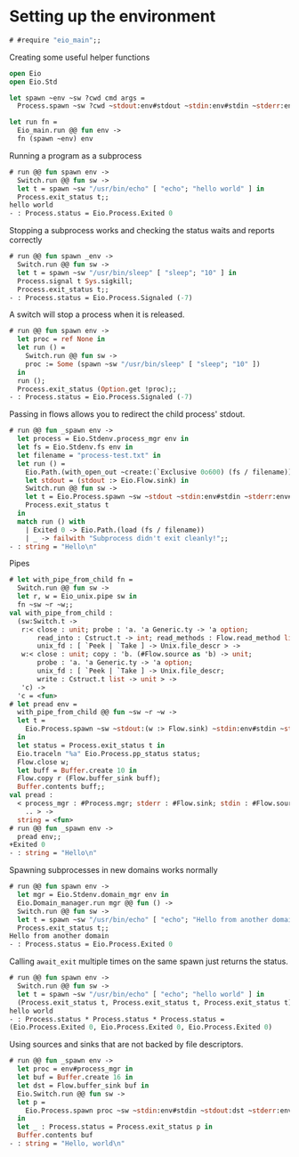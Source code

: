 # Setting up the environment

```ocaml
# #require "eio_main";;
```

Creating some useful helper functions

```ocaml
open Eio
open Eio.Std

let spawn ~env ~sw ?cwd cmd args =
  Process.spawn ~sw ?cwd ~stdout:env#stdout ~stdin:env#stdin ~stderr:env#stderr env#process_mgr cmd args

let run fn =
  Eio_main.run @@ fun env ->
  fn (spawn ~env) env
```

Running a program as a subprocess

```ocaml
# run @@ fun spawn env ->
  Switch.run @@ fun sw ->
  let t = spawn ~sw "/usr/bin/echo" [ "echo"; "hello world" ] in
  Process.exit_status t;;
hello world
- : Process.status = Eio.Process.Exited 0
```

Stopping a subprocess works and checking the status waits and reports correctly

```ocaml
# run @@ fun spawn _env ->
  Switch.run @@ fun sw ->
  let t = spawn ~sw "/usr/bin/sleep" [ "sleep"; "10" ] in
  Process.signal t Sys.sigkill;
  Process.exit_status t;;
- : Process.status = Eio.Process.Signaled (-7)
```

A switch will stop a process when it is released.
<!-- Need a better test of this... -->

```ocaml
# run @@ fun spawn env ->
  let proc = ref None in 
  let run () =
    Switch.run @@ fun sw ->
    proc := Some (spawn ~sw "/usr/bin/sleep" [ "sleep"; "10" ])
  in
  run ();
  Process.exit_status (Option.get !proc);;
- : Process.status = Eio.Process.Signaled (-7)
```

Passing in flows allows you to redirect the child process' stdout.

```ocaml
# run @@ fun _spawn env ->
  let process = Eio.Stdenv.process_mgr env in
  let fs = Eio.Stdenv.fs env in
  let filename = "process-test.txt" in
  let run () =
    Eio.Path.(with_open_out ~create:(`Exclusive 0o600) (fs / filename)) @@ fun stdout ->
    let stdout = (stdout :> Eio.Flow.sink) in
    Switch.run @@ fun sw ->
    let t = Eio.Process.spawn ~sw ~stdout ~stdin:env#stdin ~stderr:env#stderr process "/usr/bin/echo" [ "echo"; "Hello" ] in
    Process.exit_status t
  in
  match run () with
    | Exited 0 -> Eio.Path.(load (fs / filename))
    | _ -> failwith "Subprocess didn't exit cleanly!";;
- : string = "Hello\n"
```

Pipes

```ocaml
# let with_pipe_from_child fn =
  Switch.run @@ fun sw ->
  let r, w = Eio_unix.pipe sw in
  fn ~sw ~r ~w;;
val with_pipe_from_child :
  (sw:Switch.t ->
   r:< close : unit; probe : 'a. 'a Generic.ty -> 'a option;
       read_into : Cstruct.t -> int; read_methods : Flow.read_method list;
       unix_fd : [ `Peek | `Take ] -> Unix.file_descr > ->
   w:< close : unit; copy : 'b. (#Flow.source as 'b) -> unit;
       probe : 'a. 'a Generic.ty -> 'a option;
       unix_fd : [ `Peek | `Take ] -> Unix.file_descr;
       write : Cstruct.t list -> unit > ->
   'c) ->
  'c = <fun>
# let pread env =
  with_pipe_from_child @@ fun ~sw ~r ~w ->
  let t =
    Eio.Process.spawn ~sw ~stdout:(w :> Flow.sink) ~stdin:env#stdin ~stderr:env#stderr env#process_mgr "/usr/bin/echo" [ "echo"; "Hello" ] 
  in
  let status = Process.exit_status t in
  Eio.traceln "%a" Eio.Process.pp_status status;
  Flow.close w;
  let buff = Buffer.create 10 in
  Flow.copy r (Flow.buffer_sink buff);
  Buffer.contents buff;;
val pread :
  < process_mgr : #Process.mgr; stderr : #Flow.sink; stdin : #Flow.source;
    .. > ->
  string = <fun>
# run @@ fun _spawn env ->
  pread env;;
+Exited 0
- : string = "Hello\n"
```

Spawning subprocesses in new domains works normally

```ocaml
# run @@ fun spawn env ->
  let mgr = Eio.Stdenv.domain_mgr env in
  Eio.Domain_manager.run mgr @@ fun () ->
  Switch.run @@ fun sw ->
  let t = spawn ~sw "/usr/bin/echo" [ "echo"; "Hello from another domain" ] in
  Process.exit_status t;;
Hello from another domain
- : Process.status = Eio.Process.Exited 0
```

Calling `await_exit` multiple times on the same spawn just returns the status.

```ocaml
# run @@ fun spawn env ->
  Switch.run @@ fun sw ->
  let t = spawn ~sw "/usr/bin/echo" [ "echo"; "hello world" ] in
  (Process.exit_status t, Process.exit_status t, Process.exit_status t);;
hello world
- : Process.status * Process.status * Process.status =
(Eio.Process.Exited 0, Eio.Process.Exited 0, Eio.Process.Exited 0)
```

Using sources and sinks that are not backed by file descriptors.

```ocaml
# run @@ fun _spawn env ->
  let proc = env#process_mgr in
  let buf = Buffer.create 16 in
  let dst = Flow.buffer_sink buf in
  Eio.Switch.run @@ fun sw ->
  let p = 
    Eio.Process.spawn proc ~sw ~stdin:env#stdin ~stdout:dst ~stderr:env#stderr "/usr/bin/echo" [ "echo"; "Hello, world" ]
  in
  let _ : Process.status = Process.exit_status p in
  Buffer.contents buf
- : string = "Hello, world\n"
```
